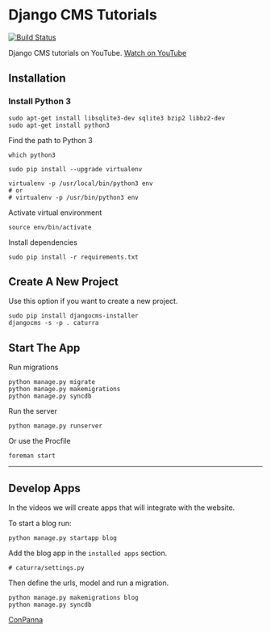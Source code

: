 # Django CMS Tutorials

[![Build Status](https://travis-ci.org/ConPanna/Caturra.svg?branch=master)](https://travis-ci.org/ConPanna/Caturra)

Django CMS tutorials on YouTube. [Watch on YouTube](https://youtube.com/ConPannaAgency)


## Installation

### Install Python 3

````
sudo apt-get install libsqlite3-dev sqlite3 bzip2 libbz2-dev
sudo apt-get install python3
````

Find the path to Python 3
````
which python3
````

````
sudo pip install --upgrade virtualenv

virtualenv -p /usr/local/bin/python3 env
# or
# virtualenv -p /usr/bin/python3 env
````

Activate virtual environment
````
source env/bin/activate
````

Install dependencies
````
sudo pip install -r requirements.txt
````

## Create A New Project
Use this option if you want to create a new project.
````
sudo pip install djangocms-installer
djangocms -s -p . caturra
````

## Start The App

Run migrations
````
python manage.py migrate
python manage.py makemigrations
python manage.py syncdb
````

Run the server
````
python manage.py runserver
````
Or use the Procfile
````
foreman start
````

--------------

## Develop Apps
In the videos we will create apps that will integrate with the website.

To start a blog run:

````
python manage.py startapp blog
````

Add the blog app in the `installed apps` section.
````
# caturra/settings.py

````

Then define the urls, model and run a migration.
````
python manage.py makemigrations blog
python manage.py syncdb
````

[ConPanna](http://conpanna.net)
